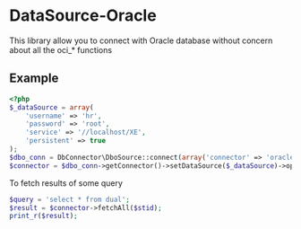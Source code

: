 # DataSource-Oracle

This library allow you to connect with Oracle database without concern about all the oci_* functions

## Example

```php
<?php
$_dataSource = array(
	'username' => 'hr',
	'password' => 'root',
	'service' => '//localhost/XE',
	'persistent' => true
);
$dbo_conn = DbConnector\DboSource::connect(array('connector' => 'oracle'));
$connector = $dbo_conn->getConnector()->setDataSource($_dataSource)->openConnection();
```

To fetch results of some query

```php
$query = 'select * from dual';
$result = $connector->fetchAll($stid);
print_r($result);
```